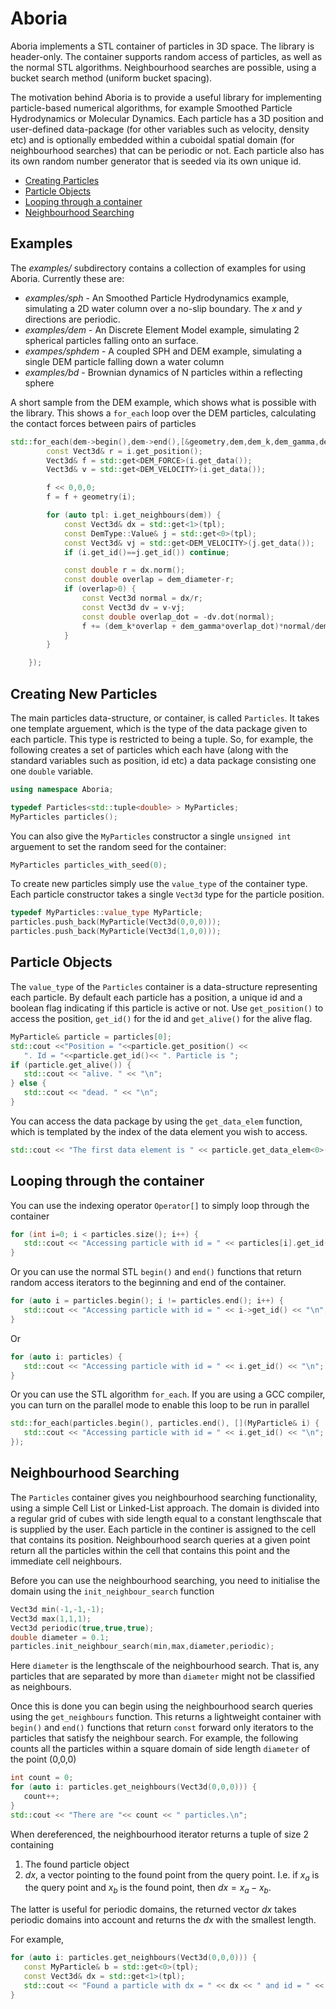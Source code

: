 Aboria
=====

Aboria implements a STL container of particles in 3D space. The library is header-only.
The container supports random access of particles, as well as the normal STL algorithms.
Neighbourhood searches are possible, using a bucket search method (uniform bucket spacing).

The motivation behind Aboria is to provide a useful library for implementing particle-based numerical algorithms, for example Smoothed Particle Hydrodynamics or Molecular Dynamics. Each particle has a 3D position and user-defined data-package (for other variables such as velocity, density etc) and is optionally embedded within a cuboidal spatial domain (for neighbourhood searches) that can be periodic or not. Each particle also has its own random number generator that is seeded via its own unique id.

- [Creating Particles](#create)
- [Particle Objects](#particle)
- [Looping through a container](#looping)
- [Neighbourhood Searching](#neighbour)

Examples
--------

The *examples/* subdirectory contains a collection of examples for using Aboria. Currently these are:

- *examples/sph* - An Smoothed Particle Hydrodynamics example, simulating a 2D water column over a no-slip boundary. The *x* and *y* directions are periodic.
- *examples/dem* - An Discrete Element Model example, simulating 2 spherical particles falling onto an surface.
- *exampes/sphdem* - A coupled SPH and DEM example, simulating a single DEM particle falling down a water column
- *examples/bd* - Brownian dynamics of N particles within a reflecting sphere


A short sample from the DEM example, which shows what is possible with the library. This shows a `for_each`
loop over the DEM particles, calculating the contact forces between pairs of particles

```Cpp
std::for_each(dem->begin(),dem->end(),[&geometry,dem,dem_k,dem_gamma,dem_mass,dem_diameter](DemType::Value& i) {
		const Vect3d& r = i.get_position();
		Vect3d& f = std::get<DEM_FORCE>(i.get_data());
		Vect3d& v = std::get<DEM_VELOCITY>(i.get_data());

		f << 0,0,0;
		f = f + geometry(i);

		for (auto tpl: i.get_neighbours(dem)) {
			const Vect3d& dx = std::get<1>(tpl);
			const DemType::Value& j = std::get<0>(tpl);
			const Vect3d& vj = std::get<DEM_VELOCITY>(j.get_data());
			if (i.get_id()==j.get_id()) continue;

			const double r = dx.norm();
			const double overlap = dem_diameter-r;
			if (overlap>0) {
				const Vect3d normal = dx/r;
				const Vect3d dv = v-vj;
				const double overlap_dot = -dv.dot(normal);
				f += (dem_k*overlap + dem_gamma*overlap_dot)*normal/dem_mass;
			}
		}

	});
```


<a name="create">Creating New Particles</a>
-------------------------------------------

The main particles data-structure, or container, is called `Particles`. It takes one template arguement, which is the type of the data package given to each particle. This type is restricted to being a tuple. So, for example, the following creates a set of particles which each have (along with the standard variables such as position, id etc) a data package consisting one one `double` variable.

```Cpp
using namespace Aboria;

typedef Particles<std::tuple<double> > MyParticles;
MyParticles particles();
```

You can also give the `MyParticles` constructor a single `unsigned int` arguement to set the random seed for the container:

```Cpp
MyParticles particles_with_seed(0);
```

To create new particles simply use the `value_type` of the container type. Each particle constructor takes a single `Vect3d` type for the particle position.

```Cpp
typedef MyParticles::value_type MyParticle;
particles.push_back(MyParticle(Vect3d(0,0,0)));
particles.push_back(MyParticle(Vect3d(1,0,0)));
```

<a name="particle">Particle Objects</a>
---------------------------------------

The `value_type` of the `Particles` container is a data-structure representing each particle. By default each particle has a position, a unique id and a boolean flag indicating if this particle is active or not. Use `get_position()` to access the position, `get_id()` for the id and `get_alive()` for the alive flag.

```Cpp
MyParticle& particle = particles[0];
std::cout <<"Position = "<<particle.get_position() << 
   ". Id = "<<particle.get_id()<< ". Particle is ";
if (particle.get_alive()) {
   std::cout << "alive. " << "\n";
} else {
   std::cout << "dead. " << "\n";
}
```

You can access the data package by using the `get_data_elem` function, which is templated by the index of the data element you wish to access.

```Cpp
std::cout << "The first data element is " << particle.get_data_elem<0>() << "\n";
```

<a name="looping">Looping through the container</a>
---------------------------------------------------

You can use the indexing operator `Operator[]` to simply loop through the container

```Cpp
for (int i=0; i < particles.size(); i++) {
   std::cout << "Accessing particle with id = " << particles[i].get_id() << "\n";
}
```

Or you can use the normal STL `begin()` and `end()` functions that return random access iterators to the beginning and end of the container.

```Cpp
for (auto i = particles.begin(); i != particles.end(); i++) {
   std::cout << "Accessing particle with id = " << i->get_id() << "\n";
}
```

Or

```Cpp
for (auto i: particles) {
   std::cout << "Accessing particle with id = " << i.get_id() << "\n";
}
```

Or you can use the STL algorithm `for_each`. If you are using a GCC compiler, you can turn on the parallel mode to enable this loop to be run in parallel

```Cpp
std::for_each(particles.begin(), particles.end(), [](MyParticle& i) {
   std::cout << "Accessing particle with id = " << i.get_id() << "\n";
});
```

<a name="neighbour">Neighbourhood Searching</a>
-----------------------------------------------

The `Particles` container gives you neighbourhood searching functionality, using a simple Cell List or Linked-List approach. The domain is divided into a regular grid of cubes with side length equal to a constant lengthscale that is supplied by the user. Each particle in the continer is assigned to the cell that contains its position. Neighbourhood search queries at a given point return all the particles within the cell that contains this point and the immediate cell neighbours.

Before you can use the neighbourhood searching, you need to initialise the domain using the `init_neighbour_search` function

```Cpp
Vect3d min(-1,-1,-1);
Vect3d max(1,1,1);
Vect3d periodic(true,true,true);
double diameter = 0.1;
particles.init_neighbour_search(min,max,diameter,periodic);
```

Here `diameter` is the lengthscale of the neighbourhood search. That is, any particles that are separated by more than `diameter` might not be classified as neighbours.

Once this is done you can begin using the neighbourhood search queries using the `get_neighbours` function. This returns a lightweight container with `begin()` and `end()` functions that return `const` forward only iterators to the particles that satisfy the neighbour search. For example, the following counts all the particles within a square domain of side length `diameter` of the point (0,0,0)

```Cpp
int count = 0;
for (auto i: particles.get_neighbours(Vect3d(0,0,0))) {
   count++;
}
std::cout << "There are "<< count << " particles.\n";
```

When dereferenced, the neighbourhood iterator returns a tuple of size 2 containing 

1. The found particle object
2. $dx$, a vector pointing to the found point from the query point. I.e. if $x_a$ is the query point and $x_b$ is the found point, then $dx = x_a - x_b$.

The latter is useful for periodic domains, the returned vector $dx$ takes periodic domains into account and returns the $dx$ with the smallest length. 

For example, 

```Cpp
for (auto i: particles.get_neighbours(Vect3d(0,0,0))) {
   const MyParticle& b = std::get<0>(tpl);
   const Vect3d& dx = std::get<1>(tpl);
   std::cout << "Found a particle with dx = " << dx << " and id = " << b.get_id() << "\n";
}
```

